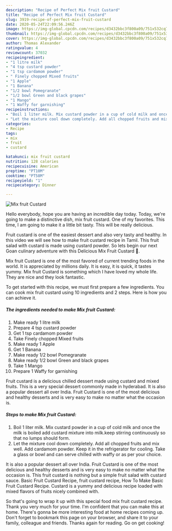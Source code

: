 ```yaml
---
description: "Recipe of Perfect Mix fruit Custard"
title: "Recipe of Perfect Mix fruit Custard"
slug: 3919-recipe-of-perfect-mix-fruit-custard
date: 2020-05-24T22:09:56.246Z
image: https://img-global.cpcdn.com/recipes/d3432bbc3f800a09/751x532cq70/mix-fruit-custard-recipe-main-photo.jpg
thumbnail: https://img-global.cpcdn.com/recipes/d3432bbc3f800a09/751x532cq70/mix-fruit-custard-recipe-main-photo.jpg
cover: https://img-global.cpcdn.com/recipes/d3432bbc3f800a09/751x532cq70/mix-fruit-custard-recipe-main-photo.jpg
author: Thomas Alexander
ratingvalue: 4
reviewcount: 37032
recipeingredient:
- "1 litre milk"
- "4 tsp custard powder"
- "1 tsp cardamom powder"
- " Finely chopped Mixed fruits"
- "1 Apple"
- "1 Banana"
- "1/2 bowl Pomegranate"
- "1/2 bowl Green and black grapes"
- "1 Mango"
- "1 Waffy for garnishing"
recipeinstructions:
- "Boil 1 liter milk. Mix custard powder in a cup of cold milk and once the milk is boiled add custard mixture into milk.keep stirring continuously so that no lumps should form."
- "Let the mixture cool down completely. Add all chopped fruits and mix well. Add cardamom powder. Keep it in the refrigerator for cooling. Take a glass or bowl and can serve chilled with waffy or as per your choice."
categories:
- Recipe
tags:
- mix
- fruit
- custard

katakunci: mix fruit custard 
nutrition: 128 calories
recipecuisine: American
preptime: "PT10M"
cooktime: "PT58M"
recipeyield: "1"
recipecategory: Dinner

---
```



![Mix fruit Custard](https://img-global.cpcdn.com/recipes/d3432bbc3f800a09/751x532cq70/mix-fruit-custard-recipe-main-photo.jpg)

Hello everybody, hope you are having an incredible day today. Today, we're going to make a distinctive dish, mix fruit custard. One of my favorites. This time, I am going to make it a little bit tasty. This will be really delicious.

Fruit custard is one of the easiest dessert and also very tasty and healthy. In this video we will see how to make fruit custard recipe in Tamil. This fruit salad with custard is made using custard powder. So lets begin our next Goan culinary adventure with this Delicious Mix Fruit Custard 🙂.

Mix fruit Custard is one of the most favored of current trending foods in the world. It is appreciated by millions daily. It is easy, it is quick, it tastes yummy. Mix fruit Custard is something which I have loved my whole life. They are nice and they look fantastic.


To get started with this recipe, we must first prepare a few ingredients. You can cook mix fruit custard using 10 ingredients and 2 steps. Here is how you can achieve it.

<!--inarticleads1-->

##### The ingredients needed to make Mix fruit Custard:

1. Make ready 1 litre milk
1. Prepare 4 tsp custard powder
1. Get 1 tsp cardamom powder
1. Take  Finely chopped Mixed fruits
1. Make ready 1 Apple
1. Get 1 Banana
1. Make ready 1/2 bowl Pomegranate
1. Make ready 1/2 bowl Green and black grapes
1. Take 1 Mango
1. Prepare 1 Waffy for garnishing


Fruit custard is a delicious chilled dessert made using custard and mixed fruits. This is a very special dessert commonly made in hyderabad. It is also a popular dessert all over India. Fruit Custard is one of the most delicious and healthy desserts and is very easy to make no matter what the occasion is. 

<!--inarticleads2-->

##### Steps to make Mix fruit Custard:

1. Boil 1 liter milk. Mix custard powder in a cup of cold milk and once the milk is boiled add custard mixture into milk.keep stirring continuously so that no lumps should form.
1. Let the mixture cool down completely. Add all chopped fruits and mix well. Add cardamom powder. Keep it in the refrigerator for cooling. Take a glass or bowl and can serve chilled with waffy or as per your choice.


It is also a popular dessert all over India. Fruit Custard is one of the most delicious and healthy desserts and is very easy to make no matter what the occasion is. This fruit custard is nothing but a simple fruit salad with custard sauce. Basic Fruit Custard Recipe, fruit custard recipe, How To Make Basic Fruit Custard Recipe. Custard is a yummy and delicious recipe loaded with mixed flavors of fruits nicely combined with. 

So that's going to wrap it up with this special food mix fruit custard recipe. Thank you very much for your time. I'm confident that you can make this at home. There's gonna be more interesting food at home recipes coming up. Don't forget to bookmark this page on your browser, and share it to your family, colleague and friends. Thanks again for reading. Go on get cooking!
